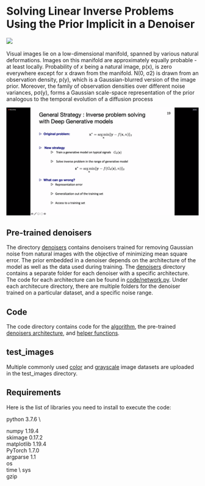 # Solving Linear Inverse Problems Using the Prior Implicit in a Denoiser
<img src="https://render.githubusercontent.com/render/math?math=e^{i \pi} = -1">

Visual images lie on a low-dimensional manifold, spanned by various natural deformations. Images on this manifold are approximately equally probable - at least locally. Probability of $x$ being a natural image, p(x), is zero everywhere except for x drawn from the manifold.
N(0, σ2) is drawn from an observation density, p(y), which is a Gaussian-blurred version of the image prior.
Moreover, the family of observation densities over different noise variances, pσ(y), forms a Gaussian scale-space representation of the prior analogous to the temporal evolution of a diffusion process

![alt text](test.png?raw=true)


## Pre-trained denoisers
The directory [denoisers](denoisers) contains denoisers trained for removing Gaussian noise from natural images with the objective of minimizing mean square error. The prior embedded in a denoiser depends on the architecture of the model as well as the data used during training. The [denoisers](denoisers)  directory contains a separate folder for each denoiser with a specific architecture. The code for each architecture can be found in [code/network.py](code/network.py). Under each architecure directory, there are multiple folders for the denoiser trained on a particular dataset, and a specific noise range. 

## Code
The code directory contains code for the [algorithm](code/algorithm_inv_prob.py), the pre-trained [denoisers architecture](code/network.py), and [helper functions](code/Utils_inverse_prob.py). 

## test_images
Multiple commonly used [color](test_images/color) and [grayscale](test_images/grayscale) image datasets are uploaded in the test_images directory.

## Requirements 
Here is the list of libraries you need to install to execute the code: 

python  3.7.6 \

numpy 1.19.4 \
skimage 0.17.2 \
matplotlib 1.19.4 \
PyTorch 1.7.0 \
argparse 1.1 \
os \
time \ 
sys \
gzip 

